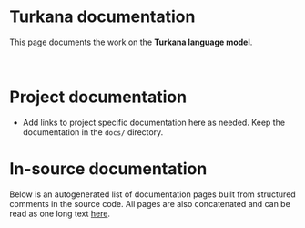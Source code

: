 # Turkana documentation

This page documents the work on the **Turkana language model**. 

<a href="https://giellalt.github.io/MaturityClassification.html"><img src="https://img.shields.io/badge/Maturity-Experiment-black.svg" height="15"/></a>
<a href="https://www.gnu.org/licenses/gpl-3.0"><img src="https://img.shields.io/badge/Lic-GPLv3-blue.svg" height="15"/></a>
<a href="https://github.com/giellalt/lang-tuv/issues"><img src="https://img.shields.io/github/issues/giellalt/lang-tuv" height="15"/></a>
<a href="https://github.com/giellalt/lang-tuv/actions"><img src="https://github.com/giellalt/lang-tuv/workflows/Speller%20CI+CD/badge.svg" height="15"/></a>

# Project documentation

* Add links to project specific documentation here as needed. Keep the documentation in the `docs/` directory.

# In-source documentation

Below is an autogenerated list of documentation pages built from structured comments in the source code. All pages are also concatenated and can be read as one long text [here](tuv.md).
